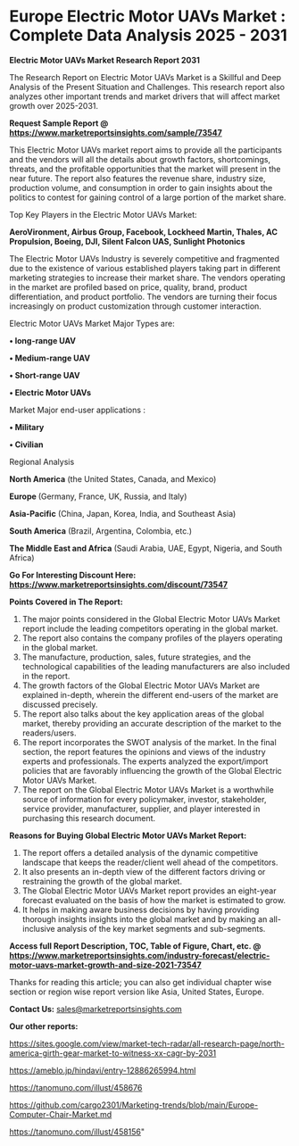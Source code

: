 # Europe Electric Motor UAVs Market : Complete Data Analysis 2025 - 2031

<strong>Electric Motor UAVs Market Research Report 2031</strong>

The Research Report on Electric Motor UAVs Market is a Skillful and Deep Analysis of the Present Situation and Challenges. This research report also analyzes other important trends and market drivers that will affect market growth over 2025-2031.

<strong>Request Sample Report @ <a href=https://www.marketreportsinsights.com/sample/73547>https://www.marketreportsinsights.com/sample/73547</a></strong>

This Electric Motor UAVs market report aims to provide all the participants and the vendors will all the details about growth factors, shortcomings, threats, and the profitable opportunities that the market will present in the near future. The report also features the revenue share, industry size, production volume, and consumption in order to gain insights about the politics to contest for gaining control of a large portion of the market share.

Top Key Players in the Electric Motor UAVs Market:

<strong>AeroVironment, Airbus Group, Facebook, Lockheed Martin, Thales, AC Propulsion, Boeing, DJI, Silent Falcon UAS, Sunlight Photonics</strong>

The Electric Motor UAVs Industry is severely competitive and fragmented due to the existence of various established players taking part in different marketing strategies to increase their market share. The vendors operating in the market are profiled based on price, quality, brand, product differentiation, and product portfolio. The vendors are turning their focus increasingly on product customization through customer interaction.

Electric Motor UAVs Market Major Types are:

<strong>• long-range UAV

• Medium-range UAV

• Short-range UAV

• Electric Motor UAVs</strong>

Market Major end-user applications :

<strong>• Military

• Civilian</strong>

Regional Analysis

</u><strong><b>North America</b></strong> (the United States, Canada, and Mexico)

<strong><b>Europe </b></strong>(Germany, France, UK, Russia, and Italy)

<strong><b>Asia-Pacific</b></strong> (China, Japan, Korea, India, and Southeast Asia)

<strong><b>South America</b></strong> (Brazil, Argentina, Colombia, etc.)

<strong><b>The Middle East and Africa</b></strong> (Saudi Arabia, UAE, Egypt, Nigeria, and South Africa)

<strong>Go For Interesting Discount Here: <a href=https://www.marketreportsinsights.com/discount/73547>https://www.marketreportsinsights.com/discount/73547</a></strong>

<strong>Points Covered in The Report:</strong>
<ol>
  <li>The major points considered in the Global Electric Motor UAVs Market report include the leading competitors operating in the global market.</li>
  <li>The report also contains the company profiles of the players operating in the global market.</li>
  <li>The manufacture, production, sales, future strategies, and the technological capabilities of the leading manufacturers are also included in the report.</li>
  <li>The growth factors of the Global Electric Motor UAVs Market are explained in-depth, wherein the different end-users of the market are discussed precisely.</li>
  <li>The report also talks about the key application areas of the global market, thereby providing an accurate description of the market to the readers/users.</li>
  <li>The report incorporates the SWOT analysis of the market. In the final section, the report features the opinions and views of the industry experts and professionals. The experts analyzed the export/import policies that are favorably influencing the growth of the Global Electric Motor UAVs Market.</li>
  <li>The report on the Global Electric Motor UAVs Market is a worthwhile source of information for every policymaker, investor, stakeholder, service provider, manufacturer, supplier, and player interested in purchasing this research document.</li>
</ol>
<strong>Reasons for Buying Global Electric Motor UAVs Market Report:</strong>

<ol>
  <li>The report offers a detailed analysis of the dynamic competitive landscape that keeps the reader/client well ahead of the competitors.</li>
  <li>It also presents an in-depth view of the different factors driving or restraining the growth of the global market.</li>
  <li>The Global Electric Motor UAVs Market report provides an eight-year forecast evaluated on the basis of how the market is estimated to grow.</li>
  <li>It helps in making aware business decisions by having providing thorough insights insights into the global market and by making an all-inclusive analysis of the key market segments and sub-segments.</li>
</ol>
<strong>Access full Report Description, TOC, Table of Figure, Chart, etc. @ <a href=https://www.marketreportsinsights.com/industry-forecast/electric-motor-uavs-market-growth-and-size-2021-73547>https://www.marketreportsinsights.com/industry-forecast/electric-motor-uavs-market-growth-and-size-2021-73547</a></strong>


Thanks for reading this article; you can also get individual chapter wise section or region wise report version like Asia, United States, Europe.

<strong>Contact Us:</strong>
sales@marketreportsinsights.com

<strong>Our other reports:</strong>

<a href=https://sites.google.com/view/market-tech-radar/all-research-page/north-america-girth-gear-market-to-witness-xx-cagr-by-2031>https://sites.google.com/view/market-tech-radar/all-research-page/north-america-girth-gear-market-to-witness-xx-cagr-by-2031</a>

<a href=https://ameblo.jp/hindavi/entry-12886265994.html>https://ameblo.jp/hindavi/entry-12886265994.html</a>

<a href=https://tanomuno.com/illust/458676>https://tanomuno.com/illust/458676</a>

<a href=https://github.com/cargo2301/Marketing-trends/blob/main/Europe-Computer-Chair-Market.md>https://github.com/cargo2301/Marketing-trends/blob/main/Europe-Computer-Chair-Market.md</a>

<a href=https://tanomuno.com/illust/458156>https://tanomuno.com/illust/458156</a>"
